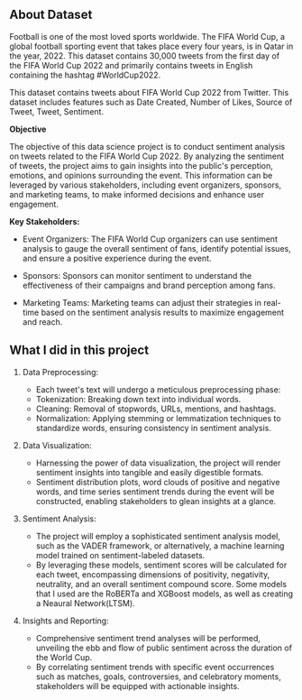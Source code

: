 ## About Dataset
Football is one of the most loved sports worldwide. The FIFA World Cup, a global football sporting event that takes place every four years, is in Qatar in the year, 2022. This dataset contains 30,000 tweets from the first day of the FIFA World Cup 2022 and primarily contains tweets in English containing the hashtag #WorldCup2022.

This dataset contains tweets about FIFA World Cup 2022 from Twitter. This dataset includes features such as Date Created, Number of Likes, Source of Tweet, Tweet, Sentiment.  


**Objective**

The objective of this data science project is to conduct sentiment analysis on tweets related to the FIFA World Cup 2022. By analyzing the sentiment of tweets, the project aims to gain insights into the public's perception, emotions, and opinions surrounding the event. This information can be leveraged by various stakeholders, including event organizers, sponsors, and marketing teams, to make informed decisions and enhance user engagement.

**Key Stakeholders:**

- Event Organizers: The FIFA World Cup organizers can use sentiment analysis to gauge the overall sentiment of fans, identify potential issues, and ensure a positive experience during the event.

- Sponsors: Sponsors can monitor sentiment to understand the effectiveness of their campaigns and brand perception among fans.

- Marketing Teams: Marketing teams can adjust their strategies in real-time based on the sentiment analysis results to maximize engagement and reach.

## What I did in this project
1. Data Preprocessing:

    - Each tweet's text will undergo a meticulous preprocessing phase:
    - Tokenization: Breaking down text into individual words.
    - Cleaning: Removal of stopwords, URLs, mentions, and hashtags.
    - Normalization: Applying stemming or lemmatization techniques to standardize words, ensuring consistency in sentiment analysis.

2. Data Visualization:

    - Harnessing the power of data visualization, the project will render sentiment insights into tangible and easily digestible formats.
    - Sentiment distribution plots, word clouds of positive and negative words, and time series sentiment trends during the event will be constructed, enabling stakeholders to glean insights at a glance.

3. Sentiment Analysis:

    - The project will employ a sophisticated sentiment analysis model, such as the VADER framework, or alternatively, a machine learning model trained on sentiment-labeled datasets.
    - By leveraging these models, sentiment scores will be calculated for each tweet, encompassing dimensions of positivity, negativity, neutrality, and an overall sentiment compound score. Some models that I used are the RoBERTa and XGBoost models, as well as creating a Neaural Network(LTSM).
  
4. Insights and Reporting:

    - Comprehensive sentiment trend analyses will be performed, unveiling the ebb and flow of public sentiment across the duration of the World Cup.
    - By correlating sentiment trends with specific event occurrences such as matches, goals, controversies, and celebratory moments, stakeholders will be equipped with actionable insights.
